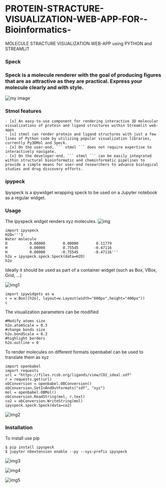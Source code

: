 # PROTEIN-STRACTURE-VISUALIZATION-WEB-APP-FOR--Bioinformatics-
MOLECULE STRACTURE VISUALIZATION WEB-APP using PYTHON and STREAMLIT 


### Speck
### Speck is a molecule renderer with the goal of producing figures that are as attractive as they are practical. Express your molecule clearly and with style.

![my image](https://warehouse-camo.ingress.cmh1.psfhosted.org/0a00837ad40ada1d127b1e7cd7fee5f064b092a4/68747470733a2f2f7261772e67697468756275736572636f6e74656e742e636f6d2f7777777479726f2f737065636b2f67682d70616765732f7374617469632f73637265656e73686f74732f64656d6f2d322e706e67)

### Stmol features

    - [x] An easy-to-use component for rendering interactive 3D molecular visualizations of protein and ligand structures within Streamlit web-apps
    - [x] stmol can render protein and ligand structures with just a few lines of Python code by utilizing popular visualization libraries, currently Py3DMol and Speck.
    - [x] On the user-end, ``` stmol ``` does not require expertise to interactively navigate.
    - [x] On the developer-end, ``` stmol ``` can be easily integrated within structural bioinformatic and cheminformatic pipelines to provide a simple means for user-end researchers to advance biological studies and drug discovery efforts.


### ipypeck

Ipyspeck is a ipywidget wrapping speck to be used on a Jupyter notebook as a regular widget.

### Usage

The ipyspeck widget renders xyz molecules.
![img](https://warehouse-camo.ingress.cmh1.psfhosted.org/0f6c82c45095b3b6f95c24588ca1144cc8b124cf/68747470733a2f2f7261772e67697468756275736572636f6e74656e742e636f6d2f64656e7068692f737065636b2f6d61737465722f7769646765742f697079737065636b2f696d672f68326f2e706e67)

```
import ipyspeck
H2O='''3
Water molecule
O          0.00000        0.00000        0.11779
H          0.00000        0.75545       -0.47116
H          0.00000       -0.75545       -0.47116'''
h2o = ipyspeck.speck.Speck(data=H2O)
h2o
``` 
Ideally it should be used as part of a container widget (such as Box, VBox, Grid, ...)

![img1](https://warehouse-camo.ingress.cmh1.psfhosted.org/d592b19ad054bcf48d806f6eea438b2c84240a4e/68747470733a2f2f7261772e67697468756275736572636f6e74656e742e636f6d2f64656e7068692f737065636b2f6d61737465722f7769646765742f697079737065636b2f696d672f68326f632e706e67)

```
import ipywidgets as w
c = w.Box([h2o], layout=w.Layout(width="600px",height="400px"))
c
```
The visualization parameters can be modified

```
#Modify atoms size
h2o.atomScale = 0.3
#change bonds size
h2o.bondScale = 0.3
#highlight borders
h2o.outline = 0
```
To render molecules on different formats openbabel can be used to translate them as xyz
```
import openbabel
import requests
url = "https://files.rcsb.org/ligands/view/CO2_ideal.sdf"
r = requests.get(url)
obConversion = openbabel.OBConversion()
obConversion.SetInAndOutFormats("sdf", "xyz")
mol = openbabel.OBMol()
obConversion.ReadString(mol, r.text)
co2 = obConversion.WriteString(mol)
ipyspeck.speck.Speck(data=co2)
```
![img2](https://warehouse-camo.ingress.cmh1.psfhosted.org/d1b6084236ab677fb99f3f727bd517d5b7a7a4d8/68747470733a2f2f7261772e67697468756275736572636f6e74656e742e636f6d2f64656e7068692f737065636b2f6d61737465722f7769646765742f697079737065636b2f696d672f636f322e706e67)

### Installation

To install use pip
```
$ pip install ipyspeck
$ jupyter nbextension enable --py --sys-prefix ipyspeck
```
![img3](https://warehouse-camo.ingress.cmh1.psfhosted.org/b9fc0166b434a4160e970b9ae5843222b572a87c/68747470733a2f2f7261772e67697468756275736572636f6e74656e742e636f6d2f64656e7068692f737065636b2f6d61737465722f7769646765742f697079737065636b2f696d672f696d67312e706e67)

![img4](https://warehouse-camo.ingress.cmh1.psfhosted.org/9bf8166b928abf1964edc5adb23967caf6586b36/68747470733a2f2f7261772e67697468756275736572636f6e74656e742e636f6d2f64656e7068692f737065636b2f6d61737465722f7769646765742f697079737065636b2f696d672f696d67322e706e67)

![img5](https://warehouse-camo.ingress.cmh1.psfhosted.org/b5c53efcd272c141b9fb51b141a432d9f5a55240/68747470733a2f2f7261772e67697468756275736572636f6e74656e742e636f6d2f64656e7068692f737065636b2f6d61737465722f7769646765742f697079737065636b2f696d672f696d67342e706e67)

